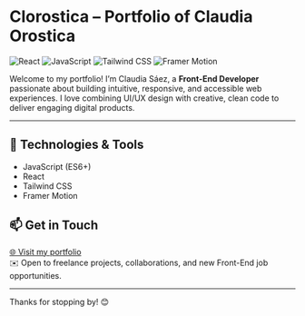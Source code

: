 # Clorostica – Portfolio of Claudia Orostica

![React](https://img.shields.io/badge/React-61DAFB?logo=react&logoColor=black&style=flat-square) ![JavaScript](https://img.shields.io/badge/JavaScript-F7DF1E?logo=javascript&logoColor=black&style=flat-square) ![Tailwind CSS](https://img.shields.io/badge/Tailwind_CSS-38B2AC?logo=tailwind-css&logoColor=white&style=flat-square) ![Framer Motion](https://img.shields.io/badge/Framer_Motion-0055FF?style=flat-square&logo=framer) 

Welcome to my portfolio! I’m Claudia Sáez, a **Front-End Developer** passionate about building intuitive, responsive, and accessible web experiences. I love combining UI/UX design with creative, clean code to deliver engaging digital products.


---

## 🚀 Technologies & Tools  
- JavaScript (ES6+)  
- React  
- Tailwind CSS  
- Framer Motion  


## 📫 Get in Touch  
[🌐 Visit my portfolio](https://clorostica.github.io/)  
✉️ Open to freelance projects, collaborations, and new Front-End job opportunities.

---

Thanks for stopping by! 😊

